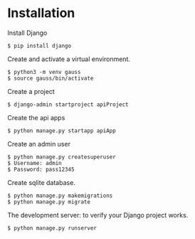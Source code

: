 # Installation

Install Django
```shell
$ pip install django
```

Create and activate a virtual environment.
```shell
$ python3 -m venv gauss
$ source gauss/bin/activate
```

Create a project
```shell
$ django-admin startproject apiProject
```

Create the api apps
```shell
$ python manage.py startapp apiApp
```

Create an admin user
```shell
$ python manage.py createsuperuser
$ Username: admin
$ Password: pass12345
```

Create sqlite database.
```shell
$ python manage.py makemigrations
$ python manage.py migrate

```

The development server: to verify your Django project works.
```shell
$ python manage.py runserver

```
